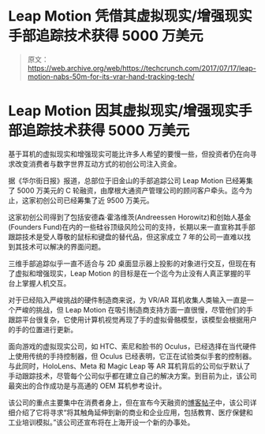 # Leap Motion 凭借其虚拟现实/增强现实手部追踪技术获得 5000 万美元

> 原文：<https://web.archive.org/web/https://techcrunch.com/2017/07/17/leap-motion-nabs-50m-for-its-vrar-hand-tracking-tech/>

# Leap Motion 因其虚拟现实/增强现实手部追踪技术获得 5000 万美元

基于耳机的虚拟现实和增强现实可能比许多人希望的要慢一些，但投资者仍在向寻求改变消费者与数字世界互动方式的初创公司注入资金。

据《华尔街日报》报道，总部位于旧金山的手部追踪公司 Leap Motion 已经筹集了 5000 万美元的 C 轮融资，由摩根大通资产管理公司的顾问客户牵头。迄今为止，这家初创公司已经筹集了近 9500 万美元。

这家初创公司得到了包括安德森·霍洛维茨(Andreessen Horowitz)和创始人基金(Founders Fund)在内的一些硅谷顶级风险公司的支持，长期以来一直宣称其手部跟踪技术是受人尊敬的鼠标和键盘的替代品，但这家成立 7 年的公司一直难以找到其技术可以解决的界面问题。

三维手部追踪似乎一直不适合与 2D 桌面显示器上投影的对象进行交互，但现在有了虚拟和增强现实，Leap Motion 的目标是在一个迄今为止没有人真正掌握的平台上掌握人机交互。

对于已经陷入严峻挑战的硬件制造商来说，为 VR/AR 耳机收集人类输入一直是一个严峻的挑战，但 Leap Motion 在吸引制造商支持方面一直很慢，尽管他们的手跟踪平台很复杂，它使用计算机视觉再现了手的虚拟骨骼模型，该模型会根据用户的手的位置进行更新。

面向游戏的虚拟现实公司，如 HTC、索尼和脸书的 Oculus，已经选择在当代硬件上使用传统的手持控制器，但 Oculus 已经表明，它正在试验类似手套的控制器。与此同时，HoloLens、Meta 和 Magic Leap 等 AR 耳机背后的公司似乎默认了手动跟踪技术，尽管每个公司似乎都在建立自己的解决方案。到目前为止，该公司最突出的合作成功是与高通的 OEM 耳机参考设计。

该公司的重点主要集中在消费者身上，但在宣布今天融资的[博客帖子](https://web.archive.org/web/20230319094701/https://www.leapmotion.com/news/funding-50-million-jp-morgan)中，该公司详细介绍了它将寻求“将其触角延伸到新的商业和企业应用，包括教育、医疗保健和工业培训模拟。”该公司还宣布将在上海开设一个新的办事处。